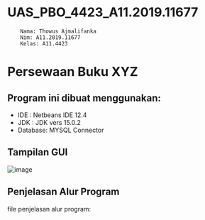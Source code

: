 # UAS_PBO_4423_A11.2019.11677
        Nama: Thowus Ajmalifanka
        Nim: A11.2019.11677
        Kelas: A11.4423

# Persewaan Buku XYZ
## Program ini dibuat menggunakan:
- IDE     : Netbeans IDE 12.4
- JDK     : JDK vers 15.0.2
- Database: MYSQL Connector

## Tampilan GUI
![image](https://user-images.githubusercontent.com/75378331/125214948-e9a09180-e2e3-11eb-96bd-758ca041e02a.png)


## Penjelasan Alur Program

file penjelasan alur program: 
